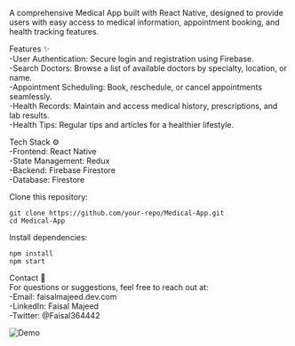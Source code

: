 A comprehensive Medical App built with React Native, designed to provide users with easy access to medical information, appointment booking, and health tracking features.

Features ✨  
-User Authentication: Secure login and registration using Firebase.  
-Search Doctors: Browse a list of available doctors by specialty, location, or name.  
-Appointment Scheduling: Book, reschedule, or cancel appointments seamlessly.  
-Health Records: Maintain and access medical history, prescriptions, and lab results.  
-Health Tips: Regular tips and articles for a healthier lifestyle.

Tech Stack ⚙️  
-Frontend: React Native  
-State Management: Redux  
-Backend: Firebase Firestore  
-Database: Firestore

Clone this repository:

`git clone https://github.com/your-repo/Medical-App.git `  
`cd Medical-App `

Install dependencies:

`npm install `  
`npm start`

Contact 📧  
For questions or suggestions, feel free to reach out at:  
-Email: faisalmajeed.dev.com  
-LinkedIn: Faisal Majeed  
-Twitter: @Faisal364442

![Demo](./src/assets/video.gif)
